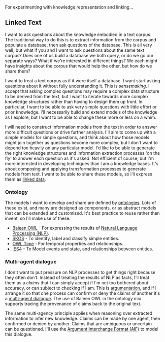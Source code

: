 For experimenting with knowledge representation and linking...

## Linked Text

I want to ask questions about the knowledge embodied in a text corpus. The traditional way to do this is to extract information from the corpus and populate a database, then ask questions of the database. This is all very well, but what if you and I want to ask questions about the same text corpus? Does one of us build a database we both query, or do we go our separate ways? What if we're interested in different things? We each might have insights about the corpus that would help the other, but how do we share them?

I want to treat a text corpus as if it were itself a database. I want start asking questions about it without fully understanding it. This is _sensemaking_. I accept that asking complex questions may require a complex data structure to be derived from the text, but I want to iterate towards more complex knowledge structures rather than having to design them up front. In particular, I want to be able to ask very simple questions with little effort or prior knowledge. I'll necessarily build and extend models of the knowledge as I explore, but I want to be able to change these more or less on a whim.

I will need to construct information models from the text in order to answer more difficult questions or drive further analysis. I'll aim to come up with a simple models for simple questions, and think about how those models might join together as questions become more complex, but I don't want to depend too heavily on any particular model. I'd like to be able to generate the right knowledge structures and information extraction processes 'on the fly' to answer each question as it's asked. Not efficient of course, but I'm more interested in developing techniques than I am a knowledge bases. It's about composing and applying transformation processes to generate models from text. I want to be able to share these models, so I'll express them as [linked data](https://www.w3.org/TR/ld-bp/).

### Ontology

The models I want to develop and share are defined by [ontologies](https://en.wikipedia.org/wiki/Ontology_%28information_science%29). Lots of these exist, and many are designed as components, or as abstract models that can be extended and customized. It's best practice to reuse rather than invent, so I'll make use of these:

* [Baleen OWL](https://github.com/dstl/baleen/blob/master/baleen-rdf/src/test/resources/uk/gov/dstl/baleen/consumers/file/documentRelationsAsLinks.rdf) - For expressing the results of [Natural Language Processing (NLP)](https://en.wikipedia.org/wiki/Natural_language_processing).
* [SKOS](https://www.w3.org/2004/02/skos/) - To identify, label and classify simple entities.
* [OWL Time](https://www.w3.org/TR/owl-time/) - For temporal properties and relationships.
* [IES4](https://github.com/dstl/IES4/) - To Model events and state, and relationships between entities. 

### Multi-agent dialogue

I don't want to put pressure on NLP processes to get things right because they often don't. Instead of treating the results of NLP as facts, I'll treat them as a _claims_ that I can simply accept if I'm not too bothered about accuracy, or can subject to checking if I am. This is [argumentation](https://dstl.github.io/eleatics/doc/argumentation/), and if I arrange it so that one process can confirm or deny the claims of another it's a [multi-agent dialogue](https://knoxa.github.io/dialogue/). The use of Baleen OWL in the ontology mix supports tracing the provenance of claims back to the original text.

The same multi-agency principle applies when reasoning over extracted information to infer new knowledge. Claims can be made by one agent, then confirmed or denied by another. Claims that are ambiguous or uncertain can be questioned. I'll use the [Argument Interchange Format (AIF)](https://www.arg.tech/index.php/research/contributing-to-the-argument-interchange-format/) to model this dialogue.
